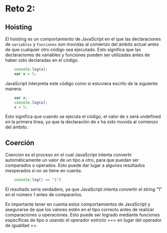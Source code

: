 # Reto 2:

## Hoisting

El hoisting es un comportamiento de JavaScript en el que las declaraciones de `variables` y `funciones` son movidas al comienzo del ámbito actual antes de que cualquier otro código sea ejecutado. Esto significa que las declaraciones de variables y funciones pueden ser utilizadas antes de haber sido declaradas en el código.

``` Javascript
    console.log(x);
    var x = 5;
```
JavaScript interpreta este código como si estuviera escrito de la siguiente manera:

``` Javascript
    var x;
    console.log(x);
    x = 5;
```
Esto significa que cuando se ejecuta el código, el valor de x será undefined en la primera línea, ya que la declaración de x ha sido movida al comienzo del ámbito.

## Coerción
Coercion es el proceso en el cual JavaScript intenta convertir automáticamente un valor de un tipo a otro, para que puedan ser comparados o operados. Esto puede dar lugar a algunos resultados inesperados si no se tiene en cuenta.
``` Javascript
    console.log(1 == "1")
```
El resultado sería verdadero, ya que JavaScript intenta convertir el string “1” en el número 1 antes de compararlos.

Es importante tener en cuenta estos comportamientos de JavaScript y asegurarse de que los valores estén en el tipo correcto antes de realizar comparaciones u operaciones. Esto puede ser logrado mediante funciones específicas de tipo o usando el operador estricto === en lugar del operador de igualdad ==.
